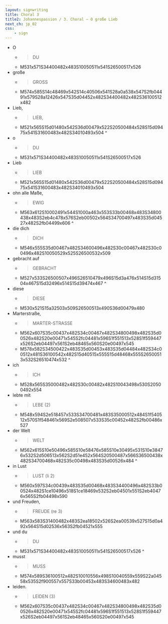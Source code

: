 ```yaml
---
layout: signwriting
title: Choral 3
title2: Johannespassion / 3. Choral – O große Lieb
next_ch: jp_02
css:
    - sign
---
```


<!--
https://www.signbank.org/signpuddle2.0/searchword.php
https://www.sutton-signwriting.io/signmaker
-->

<!--
O große Lieb, o Lieb ohn alle Maße,
die dich gebracht auf diese Marterstraße,
ich lebte mit der Welt in Lust und Freuden,
und du musst leiden.
-->

- O
    + > DU
    + M531x571S34400482x483S10050511x541S26500517x526
-  große
    + > GROSS
    + M574x585S14c48469x542S14c40506x541S28a0a538x547S2fb04491x579S28a12426x547S35d04452x482S34400482x482S36100512x482
- Lieb,
    + > LIEB, 
    + M521x565S15d01480x542S36d00479x522S20500484x528S15d09475x541S31600483x482S34010493x504
^
- o
    + > DU
    + M531x571S34400482x483S10050511x541S26500517x526
-  Lieb
    + > LIEB
    + M521x565S15d01480x542S36d00479x522S20500484x528S15d09475x541S31600483x482S34010493x504
-  ohn alle Maße,
    + > EWIG
    + M563x612S10002491x544S1000a463x553S33b00468x483S34800438x483S2eb4c478x576S2eb00502x564S34700497x483S35d04527x482S2fb04499x606
^
- die dich
    + > DICH
    + M546x555S35d00467x482S34600496x482S30c00467x482S30c00496x482S10050529x525S26500532x509
- gebracht auf 
    + > GEBRACHT
    + M527x533S26500507x496S26510479x496S15d3a476x514S15d31504x467S15d32496x514S15d39474x467
^    
- diese
    + > DIESE
    + M530x521S15a32503x509S26500513x490S36d00479x480   
- Marterstraße,
    + > MARTER-STRASSE
    + M562x607S35c00437x482S34c00467x482S34800498x482S35d00526x482S20e00471x545S2fc04481x596S1f551513x528S1f559447x526S2eb04497x561S2eb48465x560S20e00497x545
    + M578x582S34500422x483S35d00453x483S35d04484x482S34c00512x481S36100542x482S15d40515x555S15d48468x555S26500513x532S26510474x532
^    
- ich
    + > ICH
    + M528x565S35000482x482S30c00482x482S10043498x530S20500492x554    
-  lebte mit
    + >  LEBE (2)
    + M548x594S2e518457x533S34700481x483S35000512x484S1f540512x570S1f548461x569S2e508507x533S35c00452x482S2fb00486x527
-  der Welt
    + > WELT
    + M562x615S10e50496x585S10e58476x585S10e30495x531S10e38476x532S2d506513x562S2d51e452x564S20500487x566S36500438x482S34700468x482S35c00498x483S35d00526x484
^    
- in Lust
    + > LUST (li 2)
    + M560x597S34c00439x483S35d00468x483S34400496x482S33b00524x482S1ce10496x518S1ce18469x532S2eb04501x551S2eb40476x565S2fb04498x590
- und Freuden,
    + > FREUDE (re 3)
    + M563x583S31400482x483S2ea18502x526S2ea00539x527S15d0a492x564S15d02536x563S2fb04521x555
- und du
    + > DU
    + M531x571S34400482x483S10050511x541S26500517x526
^
- musst
    + > MUSS
    + M574x589S36100512x482S10010556x498S10040559x559S22a04558x535S2f900557x557S33b00453x483S34600483x482
- leiden.
    + > LEIDEN (3)
    + M562x607S35c00437x482S34c00467x482S34800498x482S35d00526x482S20e00471x545S2fc04481x596S1f551513x528S1f559447x526S2eb04497x561S2eb48465x560S20e00497x545
